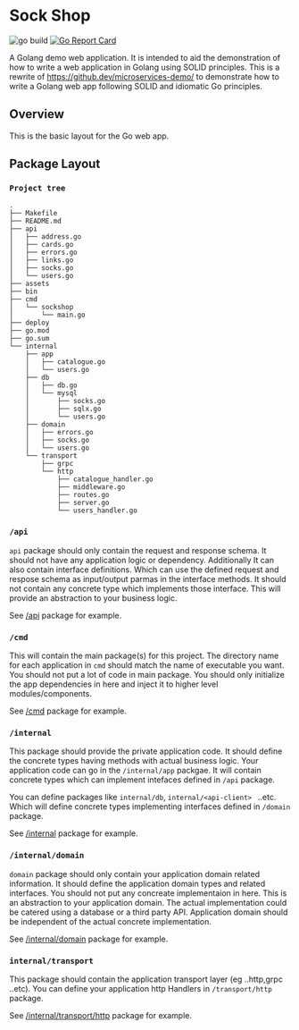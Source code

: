 # Sock Shop
![go build](https://github.com/oshankkumar/sockshop/actions/workflows/go.yml/badge.svg) 
[![Go Report Card](https://goreportcard.com/badge/github.com/oshankkumar/sockshop)](https://goreportcard.com/report/github.com/oshankkumar/sockshop)


A Golang demo web application. It is intended to aid the demonstration of how to write a web application in Golang using SOLID principles.
This is a rewrite of https://github.dev/microservices-demo/ to demonstrate how to write a Golang web app following SOLID and idiomatic Go principles.

## Overview

This is the basic layout for the Go web app.

## Package Layout

### `Project tree`

```
.
├── Makefile
├── README.md
├── api
│   ├── address.go
│   ├── cards.go
│   ├── errors.go
│   ├── links.go
│   ├── socks.go
│   └── users.go
├── assets
├── bin
├── cmd
│   └── sockshop
│       └── main.go
├── deploy
├── go.mod
├── go.sum
└── internal
    ├── app
    │   ├── catalogue.go
    │   └── users.go
    ├── db
    │   ├── db.go
    │   └── mysql
    │       ├── socks.go
    │       ├── sqlx.go
    │       └── users.go
    ├── domain
    │   ├── errors.go
    │   ├── socks.go
    │   └── users.go
    └── transport
        ├── grpc
        └── http
            ├── catalogue_handler.go
            ├── middleware.go
            ├── routes.go
            ├── server.go
            └── users_handler.go

```
### `/api`
`api` package should only contain the request and response schema. It should not have any application logic or dependency. Additionally It can also contain interface definitions. Which can use the defined request and respose schema as input/output parmas in the interface methods.
It should not contain any concrete type which implements those interface. This will provide an abstraction to your business logic.

See [/api](./api/) package for example.

### `/cmd`

This will contain the main package(s) for this project. The directory name for each application in `cmd` should match the name of executable you want. You should not put a lot of code in main package. You should only initialize the app dependencies in here and inject it to higher level modules/components.

See [/cmd](./cmd/) package for example.

### `/internal`

This package should provide the private application code. It should define the concrete types having methods with actual business logic.
Your application code can go in the `/internal/app` packgae.
It will contain concrete types which can implement intefaces defined in `/api` package.

You can define packages like `internal/db`, `internal/<api-client> ` ..etc. Which will define concrete types implementing interfaces defined in `/domain` package. 

See [/internal](./internal/) package for example. 

### `/internal/domain`
`domain` package should only contain your application domain related information. It should define the application domain types and related interfaces. You should not put any concreate implementaion in here. This is an abstraction to your application domain. 
The actual implementation could be catered using a database or a third party API. Application domain should be independent of the actual concrete implementation.

See [/internal/domain](./internal/domain/) package for example.

### `internal/transport`

This package should contain the application transport layer (eg ..http,grpc ..etc). You can define your application http Handlers in `/transport/http` package. 

See [/internal/transport/http](./internal/transport/http) package for example. 







